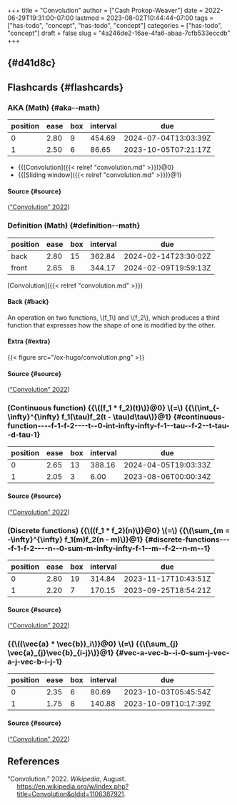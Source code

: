 +++
title = "Convolution"
author = ["Cash Prokop-Weaver"]
date = 2022-06-29T19:31:00-07:00
lastmod = 2023-08-02T10:44:44-07:00
tags = ["has-todo", "concept", "has-todo", "concept"]
categories = ["has-todo", "concept"]
draft = false
slug = "4a246de2-16ae-4fa6-abaa-7cfb533eccdb"
+++

##  {#d41d8c}


## Flashcards {#flashcards}


### AKA (Math) {#aka--math}

| position | ease | box | interval | due                  |
|----------|------|-----|----------|----------------------|
| 0        | 2.80 | 9   | 454.69   | 2024-07-04T13:03:39Z |
| 1        | 2.50 | 6   | 86.65    | 2023-10-05T07:21:17Z |

-   {{[Convolution]({{< relref "convolution.md" >}})}@0}
-   {{[Sliding window]({{< relref "convolution.md" >}})}@1}


#### Source {#source}

(<a href="#citeproc_bib_item_1">“Convolution” 2022</a>)


### Definition (Math) {#definition--math}

| position | ease | box | interval | due                  |
|----------|------|-----|----------|----------------------|
| back     | 2.80 | 15  | 362.84   | 2024-02-14T23:30:02Z |
| front    | 2.65 | 8   | 344.17   | 2024-02-09T19:59:13Z |

[Convolution]({{< relref "convolution.md" >}})


#### Back {#back}

An operation on two functions, \\(f\_1\\) and \\(f\_2\\), which produces a third function that expresses how the shape of one is modified by the other.


#### Extra {#extra}

{{< figure src="/ox-hugo/convolution.png" >}}


#### Source {#source}

(<a href="#citeproc_bib_item_1">“Convolution” 2022</a>)


### (Continuous function) {{\\((f\_1 \* f\_2)(t)\\)}@0} \\(=\\) {{\\(\int\_{-\infty}^{\infty} f\_1(\tau)f\_2(t - \tau)d\tau\\)}@1} {#continuous-function----f-1-f-2----t--0-int-infty-infty-f-1--tau--f-2--t-tau--d-tau-1}

| position | ease | box | interval | due                  |
|----------|------|-----|----------|----------------------|
| 0        | 2.65 | 13  | 388.16   | 2024-04-05T19:03:33Z |
| 1        | 2.05 | 3   | 6.00     | 2023-08-06T00:00:34Z |


#### Source {#source}

(<a href="#citeproc_bib_item_1">“Convolution” 2022</a>)


### (Discrete functions) {{\\((f\_1 \* f\_2)(n)\\)}@0} \\(=\\) {{\\(\sum\_{m = -\infty}^{\infty} f\_1(m)f\_2(n - m)\\)}@1} {#discrete-functions----f-1-f-2----n--0-sum-m-infty-infty-f-1--m--f-2--n-m--1}

| position | ease | box | interval | due                  |
|----------|------|-----|----------|----------------------|
| 0        | 2.80 | 19  | 314.84   | 2023-11-17T10:43:51Z |
| 1        | 2.20 | 7   | 170.15   | 2023-09-25T18:54:21Z |


#### Source {#source}

(<a href="#citeproc_bib_item_1">“Convolution” 2022</a>)


### {{\\((\vec{a} \* \vec{b})\_i\\)}@0} \\(=\\) {{\\(\sum\_{j} \vec{a}\_{j}\vec{b}\_{i-j}\\)}@1} {#vec-a-vec-b--i-0-sum-j-vec-a-j-vec-b-i-j-1}

| position | ease | box | interval | due                  |
|----------|------|-----|----------|----------------------|
| 0        | 2.35 | 6   | 80.69    | 2023-10-03T05:45:54Z |
| 1        | 1.75 | 8   | 140.88   | 2023-10-09T10:17:39Z |


#### Source {#source}

(<a href="#citeproc_bib_item_1">“Convolution” 2022</a>)

## References

<style>.csl-entry{text-indent: -1.5em; margin-left: 1.5em;}</style><div class="csl-bib-body">
  <div class="csl-entry"><a id="citeproc_bib_item_1"></a>“Convolution.” 2022. <i>Wikipedia</i>, August. <a href="https://en.wikipedia.org/w/index.php?title=Convolution&oldid=1106387921">https://en.wikipedia.org/w/index.php?title=Convolution&#38;oldid=1106387921</a>.</div>
</div>
